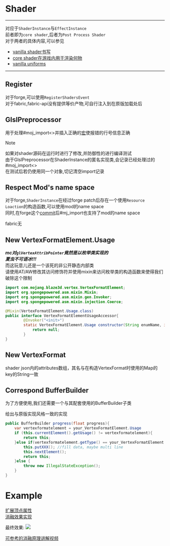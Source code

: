 # Shader

---

对应于`ShaderInstance`与`EffectInstance`  
前者即为`core shader`,后者为`Post Process Shader`  
对于两者的具体内容,可以参见

- [vanilla shader书写](https://docs.google.com/document/d/15TOAOVLgSNEoHGzpNlkez5cryH3hFF3awXL5Py81EMk/edit)  
- [core shader在游戏内用于渲染何物](https://github.com/ShockMicro/Minecraft-Shaders/wiki/Core-Shaders)  
- [vanilla uniforms](https://github.com/ShockMicro/Minecraft-Shaders/wiki/Uniforms)  

---

## Register

对于forge,可以使用`RegisterShadersEvent`  
对于fabric,fabric-api没有提供等价产物,可自行注入到在原版加载处后

## GlslPreprocessor

用于处理#moj_import<>并插入正确的[宏](https://www.khronos.org/opengl/wiki/Core_Language_(GLSL)##line_directive)使报错的行号信息正确  

> [!note]
> 如果对shader源码在运行时进行了修改,并防御性的进行编译测试  
> 由于GlslPreprocessor在ShaderInstance的匿名实现类,会记录已经处理过的#moj_import<>  
> 在测试后若仍使用同一个对象,切记清空import记录  

## Respect Mod's name space

对于forge,`ShaderInstance`在经过forge patch后存在一个使用`Resource Loaction`的构造函数,可以使用mod的name space  
同时,在forge这个[commit](https://github.com/MinecraftForge/MinecraftForge/commit/82026d11a4a0fde3fe524567552030a881648574)后#mj_import也支持了mod的name space  

fabric无

## New VertexFormatElement.Usage

**_mc对`glVertexAttribPointer`竟然是以枚举类实现的  
夏虫不可语冰!!!_**  
而这玩意儿还是一个该死的非公开静态内部类  
请使用AT/AW修改其访问修饰符并使用mixin来访问枚举类的构造函数来使得我们破除这个限制  

```java
import com.mojang.blaze3d.vertex.VertexFormatElement;
import org.spongepowered.asm.mixin.Mixin;
import org.spongepowered.asm.mixin.gen.Invoker;
import org.spongepowered.asm.mixin.injection.Coerce;

@Mixin(VertexFormatElement.Usage.class)
public interface VertexFormatElementUsageAccessor{
        @Invoker("<init>")
        static VertexFormatElement.Usage constructor(String enumName, int enumIndex, String name, VertexFormatElement.Usage.SetupState steup, @Coerce VertexFormatElement.Usage.ClearState clear){
            return null;
        }
}
```

## New VertexFormat
shader json内的attributes数组，其名与在构造VertexFormat时使用的Map的key的String一致  

## Correspond BufferBuilder
为了方便使用,我们还需要一个与其配套使用的BufferBuilder子类  

给出与原版实现风格一致的实现
```java
public BufferBuilder progress(float progress){
    var vertexformatelement = your_VertexFormatElement.Usage
    if (this.currentElement().getUsage() != vertexformatelement){
        return this;
    }else if(vertexformatelement.getType() == your_VertexFormatElement.Type && vertexformatelement.getCount() == your_num)
        this.putXXX(); //fill data, maybe multi line
        this.nextElement();
        return this;
    }else {
        throw new IllegalStateException();
    }
}
```

# Example

[扩展顶点属性](https://github.com/USS-Shenzhou/MadParticle/blob/master/src/main/java/cn/ussshenzhou/madparticle/particle/MadParticleShader.java)  
[消融效果实现](https://github.com/Low-Drag-MC/ShimmerFire/blob/main/src/main/java/com/lowdragmc/shimmerfire/client/renderer/MimicDissolveRender.java)  

最终效果:
![](../picture/shader/dissolve.gif)

[可参考的消融原理讲解视频](https://www.bilibili.com/video/BV1ue4y147SX/)
